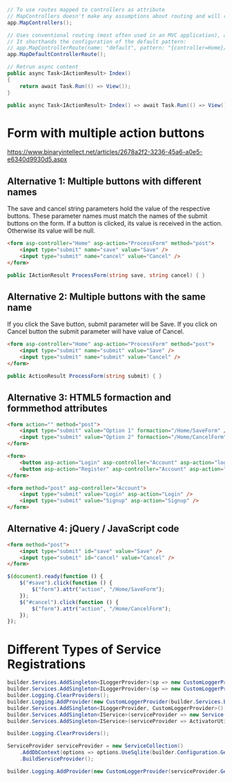```cs

// To use routes mapped to controllers as attribute
// MapControllers doesn't make any assumptions about routing and will rely on the user doing attribute routing
app.MapControllers();

// Uses conventional routing (most often used in an MVC application), and sets up the URL route pattern.
// It shorthands the configuration of the default pattern:
// app.MapControllerRoute(name: "default", pattern: "{controller=Home}/{action=Index}/{id?}");
app.MapDefaultControllerRoute();

// Retrun async content
public async Task<IActionResult> Index()
{
	return await Task.Run(() => View());
}

public async Task<IActionResult> Index() => await Task.Run(() => View());
```


# Form with multiple action buttons

https://www.binaryintellect.net/articles/2678a2f2-3236-45a6-a0e5-e6340d9930d5.aspx

## Alternative 1: Multiple buttons with different names

The save and cancel string parameters hold the value of the respective buttons. These parameter names must match the names of the submit buttons on the form. If a button is clicked, its value is received in the action. Otherwise its value will be null.

```html
<form asp-controller="Home" asp-action="ProcessForm" method="post">    
    <input type="submit" name="save" value="Save" />
    <input type="submit" name="cancel" value="Cancel" />
</form>
```
```cs
public IActionResult ProcessForm(string save, string cancel) { }
```

## Alternative 2: Multiple buttons with the same name

If you click the Save button, submit parameter will be Save. If you click on Cancel button the submit parameter will have value of Cancel.

```html
<form asp-controller="Home" asp-action="ProcessForm" method="post">    
    <input type="submit" name="submit" value="Save" />
    <input type="submit" name="submit" value="Cancel" />
</form>
```
```cs
public ActionResult ProcessForm(string submit) { }
```

## Alternative 3: HTML5 formaction and formmethod attributes

```html
<form action="" method="post">
    <input type="submit" value="Option 1" formaction="/Home/SaveForm" />
    <input type="submit" value="Option 2" formaction="/Home/CancelForm" />
</form>

<form>
    <button asp-action="Login" asp-controller="Account" asp-action="login">log in</button>
    <button asp-action="Register" asp-controller="Account" asp-action="signup">sign up</button>
</form>

<form method="post" asp-controller="Account">
	<input type="submit" value="Login" asp-action="Login" />
	<input type="submit" value="Signup" asp-action="Signup" />
</form>
```

## Alternative 4: jQuery / JavaScript code

```html
<form method="post">
    <input type="submit" id="save" value="Save" />
    <input type="submit" id="cancel" value="Cancel" />
</form>
```

```js
$(document).ready(function () {
    $("#save").click(function () {
        $("form").attr("action", "/Home/SaveForm");
    });
    $("#cancel").click(function () {
        $("form").attr("action", "/Home/CancelForm");
    });
});
```

# Different Types of Service Registrations

```cs
builder.Services.AddSingleton<ILoggerProvider>(sp => new CustomLoggerProvider(() => sp.GetRequiredService<LoggingDbContext>()));
builder.Services.AddSingleton<ILoggerProvider>(sp => new CustomLoggerProvider(sp.GetRequiredService<LoggingDbContext>()));
builder.Logging.ClearProviders();
builder.Logging.AddProvider(new CustomLoggerProvider(builder.Services.BuildServiceProvider().GetRequiredService<LoggingDbContext>()));
builder.Services.AddSingleton<ILoggerProvider, CustomLoggerProvider>();
builder.Services.AddSingleton<IService>(serviceProvider => new Service(serviceProvider.GetRequiredService<IOtherService>(), serviceProvider.GetRequiredService<IAnotherOne>(), ""));
builder.Services.AddSingleton<IService>(serviceProvider => ActivatorUtilities.CreateInstance<Service>(serviceProvider, ""););

builder.Logging.ClearProviders();

ServiceProvider serviceProvider = new ServiceCollection()
    .AddDbContext(options => options.UseSqlite(builder.Configuration.GetConnectionString("DefaultConnection")))
    .BuildServiceProvider();

builder.Logging.AddProvider(new CustomLoggerProvider(serviceProvider.GetRequiredService<LoggingDbContext>()));


```

